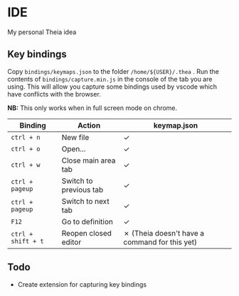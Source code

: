 # IDE
My personal Theia idea

## Key bindings
Copy `bindings/keymaps.json` to the folder `/home/${USER}/.thea` .
Run the contents of `bindings/capture.min.js` in the console of the tab you are using. This will allow you capture some bindings used by vscode which have conflicts with the browser.

**NB:** This only works when in full screen mode on chrome.

| Binding | Action | keymap.json |
|----|----|----|
| `ctrl + n` | New file | ✓ |
| `ctrl + o` | Open... | ✓ |
| `ctrl + w` | Close main area tab | ✓ |
| `ctrl + pageup` | Switch to previous tab | ✓ |
| `ctrl + pageup` | Switch to next tab  | ✓ |
| `F12` | Go to definition | ✓ |
| `ctrl + shift + t` | Reopen closed editor | ✗ (Theia doesn't have a command for this yet) |

## Todo

- Create extension for capturing key bindings
